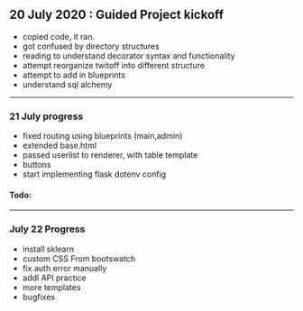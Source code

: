 ## 20 July 2020 : Guided Project kickoff  

 - copied code, it ran. 
 - got confused by directory structures
 - reading to understand decorator syntax and functionality 
 - attempt reorganize twitoff into different structure 
 - attempt to add in blueprints
 - understand sql alchemy

--- 

### 21 July progress

- fixed routing using blueprints (main,admin)
- extended base.html
- passed userlist to renderer, with table template
- buttons
- start implementing flask dotenv config

#### Todo:


--- 

### July 22 Progress
 - install sklearn
 - custom CSS From bootswatch
 - fix auth error manually 
 - addl API practice
 - more templates
 - bugfixes
 
